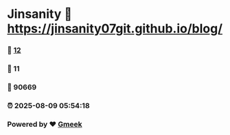 # Jinsanity :link: https://jinsanity07git.github.io/blog/ 
### :page_facing_up: [12](https://jinsanity07git.github.io/blog//tag.html) 
### :speech_balloon: 11 
### :hibiscus: 90669 
### :alarm_clock: 2025-08-09 05:54:18 
### Powered by :heart: [Gmeek](https://github.com/Meekdai/Gmeek)
